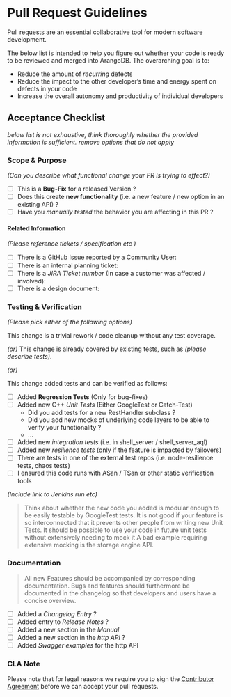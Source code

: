 # Pull Request Guidelines

Pull requests are an essential collaborative tool for modern software development. 

The below list is intended to help you figure out whether your code is ready to be reviewed
and merged into ArangoDB. The overarching goal is to:

- Reduce the amount of *recurring* defects
- Reduce the impact to the other developer’s time and energy spent on defects in your code
- Increase the overall autonomy and productivity of individual developers

## Acceptance Checklist

*below list is not exhaustive, think thoroughly whether the provided information is sufficient.*
*remove options that do not apply*

### Scope & Purpose

*(Can you describe what functional change your PR is trying to effect?)*

- [ ] This is a **Bug-Fix** for a released Version ?
- [ ] Does this create **new functionality** (i.e. a new feature / new option in an existing API) ?
- [ ] Have you *manually tested* the behavior you are affecting in this PR ?

#### Related Information

*(Please reference tickets / specification etc )*

- [ ] There is a GitHub Issue reported by a Community User: 
- [ ] There is an internal planning ticket: 
- [ ] There is a *JIRA Ticket number* (In case a customer was affected / involved): 
- [ ] There is a design document: 

### Testing & Verification

*(Please pick either of the following options)*

This change is a trivial rework / code cleanup without any test coverage.

*(or)*
This change is already covered by existing tests, such as *(please describe tests)*.

*(or)*

This change added tests and can be verified as follows:

- [ ] Added **Regression Tests** (Only for bug-fixes) 
- [ ] Added new C++ *Unit Tests* (Either GoogleTest or Catch-Test)
   - Did you add tests for a new RestHandler subclass ?
   - Did you add new mocks of underlying code layers to be able to verify your functionality ? 
   - ...
- [ ] Added new *integration tests* (i.e. in shell_server / shell_server_aql)
- [ ] Added new *resilience tests* (only if the feature is impacted by failovers)
- [ ] There are tests in one of the external test repos (i.e. node-resilience tests, chaos tests)
- [ ] I ensured this code runs with ASan / TSan or other static verification tools

*(Include link to Jenkins run etc)*

> Think about whether the new code you added is modular enough to be
> easily testable by GoogleTest tests. It is not good if your feature is so interconnected
> that it prevents other people from writing new Unit Tests. It should be possible
> to use your code in future unit tests without extensively needing to mock it
> A bad example requiring extensive mocking is the storage engine API.

### Documentation

> All new Features should be accompanied by corresponding documentation. 
> Bugs and features should furthermore be documented in the changelog so that
> developers and users have a concise overview. 

- [ ] Added a *Changelog Entry* ?
- [ ] Added entry to *Release Notes* ?
- [ ] Added a new section in the *Manual* 
- [ ] Added a new section in the *http API* ?
- [ ] Added *Swagger examples* for the http API  

### CLA Note 

Please note that for legal reasons we require you to sign the [Contributor Agreement](https://www.arangodb.com/documents/cla.pdf)
before we can accept your pull requests.

